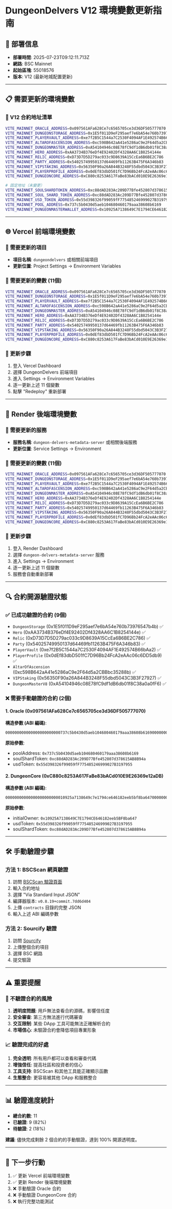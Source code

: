# DungeonDelvers V12 環境變數更新指南

## 🚀 部署信息
- **部署時間**: 2025-07-23T09:12:11.713Z
- **網路**: BSC Mainnet
- **起始區塊**: 55018576
- **版本**: V12 (最新地城配置更新)

---

## 📋 需要更新的環境變數

### 🔧 V12 合約地址清單

```bash
VITE_MAINNET_ORACLE_ADDRESS=0x097561AFa628Ce7c6565705ce3d36DF505777070
VITE_MAINNET_DUNGEONSTORAGE_ADDRESS=0x1E5f011D9eF295aef7e6bA54e760b73976547b4b
VITE_MAINNET_PLAYERVAULT_ADDRESS=0xe7f2B5C1544a7C2530F4094AF1E492574B66bAa2
VITE_MAINNET_ALTAROFASCENSION_ADDRESS=0xc598B642aA41e5286aC9e2F64d5a2CBBbc35288b
VITE_MAINNET_DUNGEONMASTER_ADDRESS=0xA54104946c08E78fC9df1dB6db01f8C38a0a0fF6
VITE_MAINNET_HERO_ADDRESS=0xAA3734B376eDf4E92402Df4328AA6C1B8254144e
VITE_MAINNET_RELIC_ADDRESS=0xD73D7D5D279ac033c9D8639A15CcEa6B6BE2C786
VITE_MAINNET_PARTY_ADDRESS=0x54025749950137d64469fb11263B475F6A346b83
VITE_MAINNET_VIPSTAKING_ADDRESS=0x56350F90a26A844B3248F55dbd5043C3B3F27927
VITE_MAINNET_PLAYERPROFILE_ADDRESS=0x0dEf83dbD501fC7D96Bb24FcA2eAAc06c6DD5db9
VITE_MAINNET_DUNGEONCORE_ADDRESS=0xC880c8253A617FaBe83bACd010E9E26369e12aDB

# 固定地址（未變更）
VITE_MAINNET_SOULSHARDTOKEN_ADDRESS=0xc88dAD283Ac209D77Bfe452807d378615AB8B94a
VITE_MAINNET_SOUL_SHARD_TOKEN_ADDRESS=0xc88dAD283Ac209D77Bfe452807d378615AB8B94a
VITE_MAINNET_USD_TOKEN_ADDRESS=0x55d398326f99059fF775485246999027B3197955
VITE_MAINNET_POOL_ADDRESS=0x737c5b0430d5aeb104680460179aaa38608b6169
VITE_MAINNET_DUNGEONMASTERWALLET_ADDRESS=0x10925A7138649C7E1794CE646182eeb5BF8ba647
```

---

## 🌐 Vercel 前端環境變數

### 📂 需要更新的項目
- **項目名稱**: `dungeondelvers` 或相關前端項目
- **更新位置**: Project Settings → Environment Variables

### 🔄 需要更新的變數 (11個)

```bash
VITE_MAINNET_ORACLE_ADDRESS=0x097561AFa628Ce7c6565705ce3d36DF505777070
VITE_MAINNET_DUNGEONSTORAGE_ADDRESS=0x1E5f011D9eF295aef7e6bA54e760b73976547b4b
VITE_MAINNET_PLAYERVAULT_ADDRESS=0xe7f2B5C1544a7C2530F4094AF1E492574B66bAa2
VITE_MAINNET_ALTAROFASCENSION_ADDRESS=0xc598B642aA41e5286aC9e2F64d5a2CBBbc35288b
VITE_MAINNET_DUNGEONMASTER_ADDRESS=0xA54104946c08E78fC9df1dB6db01f8C38a0a0fF6
VITE_MAINNET_HERO_ADDRESS=0xAA3734B376eDf4E92402Df4328AA6C1B8254144e
VITE_MAINNET_RELIC_ADDRESS=0xD73D7D5D279ac033c9D8639A15CcEa6B6BE2C786
VITE_MAINNET_PARTY_ADDRESS=0x54025749950137d64469fb11263B475F6A346b83
VITE_MAINNET_VIPSTAKING_ADDRESS=0x56350F90a26A844B3248F55dbd5043C3B3F27927
VITE_MAINNET_PLAYERPROFILE_ADDRESS=0x0dEf83dbD501fC7D96Bb24FcA2eAAc06c6DD5db9
VITE_MAINNET_DUNGEONCORE_ADDRESS=0xC880c8253A617FaBe83bACd010E9E26369e12aDB
```

### 📝 更新步驟
1. 登入 Vercel Dashboard
2. 選擇 DungeonDelvers 前端項目
3. 進入 Settings → Environment Variables
4. 逐一更新上述 11 個變數
5. 點擊 "Redeploy" 重新部署

---

## 🚀 Render 後端環境變數

### 📂 需要更新的服務
- **服務名稱**: `dungeon-delvers-metadata-server` 或相關後端服務
- **更新位置**: Service Settings → Environment

### 🔄 需要更新的變數 (11個)

```bash
VITE_MAINNET_ORACLE_ADDRESS=0x097561AFa628Ce7c6565705ce3d36DF505777070
VITE_MAINNET_DUNGEONSTORAGE_ADDRESS=0x1E5f011D9eF295aef7e6bA54e760b73976547b4b
VITE_MAINNET_PLAYERVAULT_ADDRESS=0xe7f2B5C1544a7C2530F4094AF1E492574B66bAa2
VITE_MAINNET_ALTAROFASCENSION_ADDRESS=0xc598B642aA41e5286aC9e2F64d5a2CBBbc35288b
VITE_MAINNET_DUNGEONMASTER_ADDRESS=0xA54104946c08E78fC9df1dB6db01f8C38a0a0fF6
VITE_MAINNET_HERO_ADDRESS=0xAA3734B376eDf4E92402Df4328AA6C1B8254144e
VITE_MAINNET_RELIC_ADDRESS=0xD73D7D5D279ac033c9D8639A15CcEa6B6BE2C786
VITE_MAINNET_PARTY_ADDRESS=0x54025749950137d64469fb11263B475F6A346b83
VITE_MAINNET_VIPSTAKING_ADDRESS=0x56350F90a26A844B3248F55dbd5043C3B3F27927
VITE_MAINNET_PLAYERPROFILE_ADDRESS=0x0dEf83dbD501fC7D96Bb24FcA2eAAc06c6DD5db9
VITE_MAINNET_DUNGEONCORE_ADDRESS=0xC880c8253A617FaBe83bACd010E9E26369e12aDB
```

### 📝 更新步驟
1. 登入 Render Dashboard
2. 選擇 `dungeon-delvers-metadata-server` 服務
3. 進入 Settings → Environment
4. 逐一更新上述 11 個變數
5. 服務會自動重新部署

---

## 🔍 合約開源驗證狀態

### ✅ 已成功驗證的合約 (9個)
- `DungeonStorage` (0x1E5f011D9eF295aef7e6bA54e760b73976547b4b) ✅
- `Hero` (0xAA3734B376eDf4E92402Df4328AA6C1B8254144e) ✅
- `Relic` (0xD73D7D5D279ac033c9D8639A15CcEa6B6BE2C786) ✅
- `Party` (0x54025749950137d64469fb11263B475F6A346b83) ✅
- `PlayerVault` (0xe7f2B5C1544a7C2530F4094AF1E492574B66bAa2) ✅
- `PlayerProfile` (0x0dEf83dbD501fC7D96Bb24FcA2eAAc06c6DD5db9) ✅
- `AltarOfAscension` (0xc598B642aA41e5286aC9e2F64d5a2CBBbc35288b) ✅
- `VIPStaking` (0x56350F90a26A844B3248F55dbd5043C3B3F27927) ✅
- `DungeonMasterV8` (0xA54104946c08E78fC9df1dB6db01f8C38a0a0fF6) ✅

### ❌ 需要手動驗證的合約 (2個)

#### 1. Oracle (0x097561AFa628Ce7c6565705ce3d36DF505777070)
**構造參數 (ABI 編碼)**:
```
000000000000000000000000737c5b0430d5aeb104680460179aaa38608b6169000000000000000000000000c88dad283ac209d77bfe452807d378615ab8b94a00000000000000000000000055d398326f99059ff775485246999027b3197955
```

**原始參數**:
- poolAddress: `0x737c5b0430d5aeb104680460179aaa38608b6169`
- soulShardToken: `0xc88dAD283Ac209D77Bfe452807d378615AB8B94a`
- usdToken: `0x55d398326f99059fF775485246999027B3197955`

#### 2. DungeonCore (0xC880c8253A617FaBe83bACd010E9E26369e12aDB)
**構造參數 (ABI 編碼)**:
```
00000000000000000000000010925a7138649c7e1794ce646182eeb5bf8ba64700000000000000000000000055d398326f99059ff775485246999027b3197955000000000000000000000000c88dad283ac209d77bfe452807d378615ab8b94a
```

**原始參數**:
- initialOwner: `0x10925A7138649C7E1794CE646182eeb5BF8ba647`
- usdToken: `0x55d398326f99059fF775485246999027B3197955`
- soulShardToken: `0xc88dAD283Ac209D77Bfe452807d378615AB8B94a`

---

## 🛠️ 手動驗證步驟

### 方法 1: BSCScan 網頁驗證
1. 訪問 [BSCScan 驗證頁面](https://bscscan.com/verifyContract)
2. 輸入合約地址
3. 選擇 "Via Standard Input JSON"
4. 編譯器版本: `v0.8.19+commit.7dd6d404`
5. 上傳 `contracts` 目錄的完整 JSON
6. 輸入上述 ABI 編碼參數

### 方法 2: Sourcify 驗證
1. 訪問 [Sourcify](https://sourcify.dev/)
2. 上傳整個合約項目
3. 選擇 BSC 網路
4. 提交驗證

---

## ⚠️ 重要提醒

### 🚨 不驗證合約的風險
1. **透明度問題**: 用戶無法查看合約源碼，影響信任度
2. **安全審查**: 第三方無法進行代碼審查
3. **交互限制**: 某些 DApp 工具可能無法正確解析合約
4. **市場信心**: 未驗證合約會降低項目專業形象

### 📈 驗證完成的好處
1. **完全透明**: 所有用戶都可以查看和審查代碼
2. **增強信任**: 提高社區和投資者的信心
3. **工具支持**: BSCScan 和其他工具能正確顯示函數
4. **生態整合**: 更容易被其他 DApp 和服務整合

---

## 📊 驗證進度統計
- **總合約數**: 11
- **已驗證**: 9 (82%)
- **待驗證**: 2 (18%)

**建議**: 儘快完成剩餘 2 個合約的手動驗證，達到 100% 開源透明度。

---

## 🎯 下一步行動
1. ✅ 更新 Vercel 前端環境變數
2. ✅ 更新 Render 後端環境變數
3. ❌ 手動驗證 Oracle 合約
4. ❌ 手動驗證 DungeonCore 合約
5. ❌ 執行完整功能測試